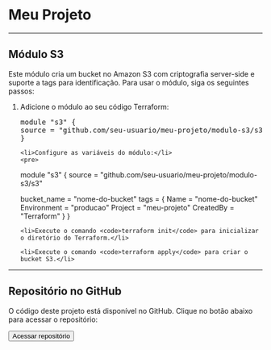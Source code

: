 <!DOCTYPE html>
<html>
<head>
	<title>README - MODULO S3</title>
	<meta charset="UTF-8">
	<meta name="viewport" content="width=device-width, initial-scale=1.0">
	<link rel="stylesheet" href="https://cdnjs.cloudflare.com/ajax/libs/font-awesome/5.15.3/css/all.min.css">
</head>
<body>

<h1><i class="fab fa-aws"></i> Meu Projeto</h1>

<hr>

<h2><i class="fab fa-s3"></i> Módulo S3</h2>

<p>Este módulo cria um bucket no Amazon S3 com criptografia server-side e suporte a tags para identificação. Para usar o módulo, siga os seguintes passos:</p>

<ol>
	<li>Adicione o módulo ao seu código Terraform:</li>
	<pre>
module "s3" {
source = "github.com/seu-usuario/meu-projeto/modulo-s3/s3"
}</pre>

	<li>Configure as variáveis do módulo:</li>
	<pre>
module "s3" {
source = "github.com/seu-usuario/meu-projeto/modulo-s3/s3"

bucket_name = "nome-do-bucket"
tags = {
Name = "nome-do-bucket"
Environment = "producao"
Project = "meu-projeto"
CreatedBy = "Terraform"
}
}</pre>

	<li>Execute o comando <code>terraform init</code> para inicializar o diretório do Terraform.</li>

	<li>Execute o comando <code>terraform apply</code> para criar o bucket S3.</li>
</ol>

<hr>

<h2><i class="fab fa-github"></i> Repositório no GitHub</h2>

<p>O código deste projeto está disponível no GitHub. Clique no botão abaixo para acessar o repositório:</p>

<a href="https://github.com/seu-usuario/meu-projeto"><button><i class="fab fa-github"></i> Acessar repositório</button></a>
</body>
</html>